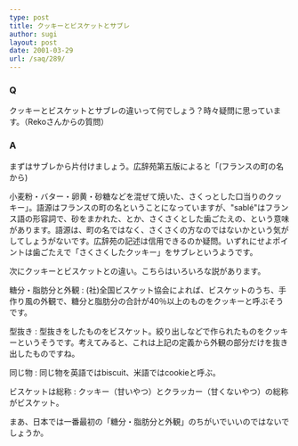 ```yaml
---
type: post
title: クッキーとビスケットとサブレ
author: sugi
layout: post
date: 2001-03-29
url: /saq/289/
---
```

### Q 

クッキーとビスケットとサブレの違いって何でしょう？時々疑問に思っています。（Rekoさんからの質問）

### A 

まずはサブレから片付けましょう。広辞苑第五版によると「(フランスの町の名から)
  
小麦粉・バター・卵黄・砂糖などを混ぜて焼いた、さくっとした口当りのクッキー」。語源はフランスの町の名ということになっていますが、"sabl&eacute;"はフランス語の形容詞で、砂をまかれた、とか、さくさくとした歯ごたえの、という意味があります。語源は、町の名ではなく、さくさくの方なのではないかという気がしてしょうがないです。広辞苑の記述は信用できるのか疑問。いずれにせよポイントは歯ごたえで「さくさくしたクッキー」をサブレというようです。

次にクッキーとビスケットとの違い。こちらはいろいろな説があります。

糖分・脂肪分と外観
:   (社)全国ビスケット協会によれば、ビスケットのうち、手作り風の外観で、糖分と脂肪分の合計が40％以上のものをクッキーと呼ぶそうです。

型抜き
:   型抜きをしたものをビスケット。絞り出しなどで作られたものをクッキーというそうです。考えてみると、これは上記の定義から外観の部分だけを抜き出したものですね。

同じ物
:   同じ物を英語ではbiscuit、米語ではcookieと呼ぶ。

ビスケットは総称
:   クッキー（甘いやつ）とクラッカー（甘くないやつ）の総称がビスケット。

まあ、日本では一番最初の「糖分・脂肪分と外観」のちがいでいいのではないでしょうか。
